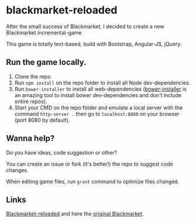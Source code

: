 # blackmarket-reloaded

After the small success of Blackmarket, I decided to create a new Blackmarket incremental-game

This game is totally text-based, build with Bootstrap, Angular-JS, jQuery.

## Run the game locally.

1. Clone the repo.
2. Run `npm install` on the repo folder to install all Node dev-dependencies.
3. Run `bower-installer` to install all web-dependencies ([bower-installer](https://github.com/blittle/bower-installer) is an amazing tool to install bower dev-dependencies and don't include entire repos).
4. Start your CMD on the repo folder and emulate a local server with the command `http-server .` then go to `localhost:8080` on your browser (port 8080 by default).

## Wanna help?

Do you have ideas, code suggestion or other?

You can create an issue or fork (it's better!) the repo to suggest code changes.

When editing game files, run `grunt` command to optimize files changed.

## Links

[Blackmarket-reloaded](http://totominc.github.io/blackmarket-reloaded) and here the [original Blackmarket](http://totominc.github.io/blackmarket).
